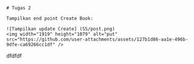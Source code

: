     # Tugas 2

    Tampilkan end point Create Book:

    ![Tampilkan update Create] (SS/post.png)
    <img width="1919" height="1079" alt="put" src="https://github.com/user-attachments/assets/127b1d86-aa1e-496b-9dfe-ca69266cc1df" />

dfdfdf
